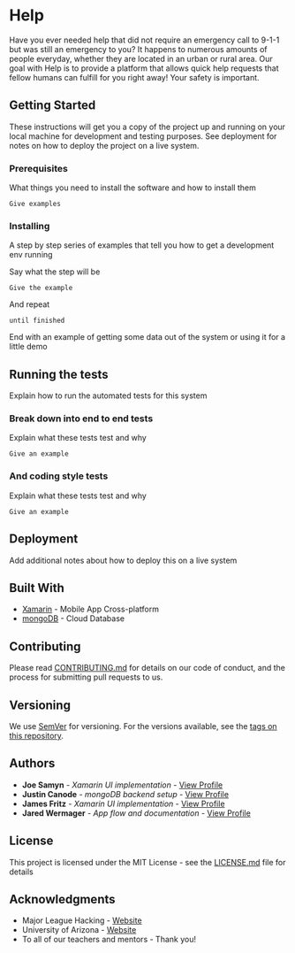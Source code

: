 # Help

Have you ever needed help that did not require an emergency call to 9-1-1 but was still an emergency to you? It happens to numerous amounts of people everyday, whether they are located in an urban or rural area. Our goal with Help is to provide a platform that allows quick help requests that fellow humans can fulfill for you right away! Your safety is important.

## Getting Started

These instructions will get you a copy of the project up and running on your local machine for development and testing purposes. See deployment for notes on how to deploy the project on a live system.

### Prerequisites

What things you need to install the software and how to install them

```
Give examples
```

### Installing

A step by step series of examples that tell you how to get a development env running

Say what the step will be

```
Give the example
```

And repeat

```
until finished
```

End with an example of getting some data out of the system or using it for a little demo

## Running the tests

Explain how to run the automated tests for this system

### Break down into end to end tests

Explain what these tests test and why

```
Give an example
```

### And coding style tests

Explain what these tests test and why

```
Give an example
```

## Deployment

Add additional notes about how to deploy this on a live system

## Built With

* [Xamarin](https://dotnet.microsoft.com/apps/xamarin) - Mobile App Cross-platform
* [mongoDB](https://www.mongodb.com/) - Cloud Database

## Contributing

Please read [CONTRIBUTING.md](https://gist.github.com/PurpleBooth/b24679402957c63ec426) for details on our code of conduct, and the process for submitting pull requests to us.

## Versioning

We use [SemVer](http://semver.org/) for versioning. For the versions available, see the [tags on this repository](https://github.com/your/project/tags). 

## Authors

* **Joe Samyn** - *Xamarin UI implementation* - [View Profile](https://github.com/jsamyn)
* **Justin Canode** - *mongoDB backend setup* - [View Profile](https://github.com/jcanode)
* **James Fritz** - *Xamarin UI implementation* - [View Profile](https://github.com/James-Fritz)
* **Jared Wermager** - *App flow and documentation* - [View Profile](https://github.com/jarheadwerm)

## License

This project is licensed under the MIT License - see the [LICENSE.md](LICENSE.md) file for details

## Acknowledgments

* Major League Hacking - [Website](https://mlh.io/)
* University of Arizona - [Website](https://www.arizona.edu/)
* To all of our teachers and mentors - Thank you!
